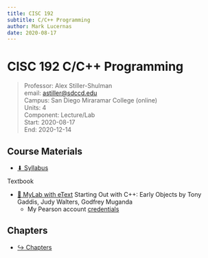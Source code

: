 ```yaml
---
title: CISC 192
subtitle: C/C++ Programming
author: Mark Lucernas
date: 2020-08-17
---
```



# CISC 192 C/C++ Programming
> Professor: Alex Stiller-Shulman<br>
> email: astiller@sdccd.edu<br>
> Campus: San Diego Miraramar College (online)<br>
> Units: 4<br>
> Component: Lecture/Lab<br>
> Start: 2020-08-17<br>
> End: 2020-12-14<br>

## Course Materials

- [⬇ Syllabus](file:../../../files/fall-2020/CISC-192/syllabus.pdf)

Textbook

- [📄 MyLab with eText](https://portal.mypearson.com/course-home) Starting Out with
  C++: Early Objects by Tony Gaddis, Judy Walters, Godfrey Muganda
  * My Pearson account [credentials](vfile:../../../files/fall-2020/CISC-192/pearson_account.txt)


## Chapters

- [↪ Chapters](chapters/index)

